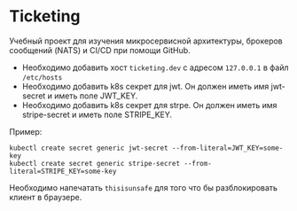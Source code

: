 # Ticketing

Учебный проект для изучения микросервисной архитектуры, брокеров сообщений (NATS) и СI/CD при помощи GitHub.

- Необходимо добавить хост `ticketing.dev` с адресом `127.0.0.1` в файл `/etc/hosts`
- Необходимо добавить k8s секрет для jwt. Он должен иметь имя jwt-secret и иметь поле JWT_KEY.
- Необходимо добавить k8s секрет для strpe. Он должен иметь имя stripe-secret и иметь поле STRIPE_KEY.

Пример:

    kubectl create secret generic jwt-secret --from-literal=JWT_KEY=some-key
    kubectl create secret generic stripe-secret --from-literal=STRIPE_KEY=some-key



Необходимо напечатать `thisisunsafe` для того что бы разблокировать клиент в браузере.
